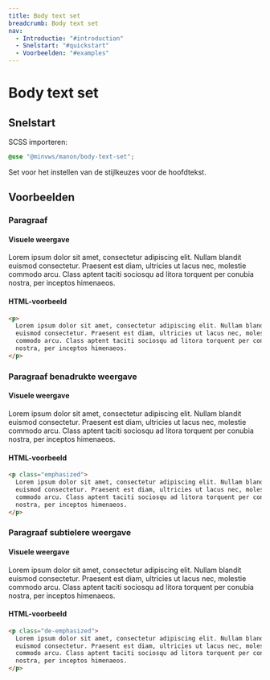 ```yaml
---
title: Body text set
breadcrumb: Body text set
nav:
  - Introductie: "#introduction"
  - Snelstart: "#quickstart"
  - Voorbeelden: "#examples"
---
```


<h1 id="introduction">Body text set</h1>

<h2 id="quickstart">Snelstart</h2>

SCSS importeren:

```scss
@use "@minvws/manon/body-text-set";
```

Set voor het instellen van de stijlkeuzes voor de hoofdtekst.

<h2 id="examples">Voorbeelden</h2>

### Paragraaf

#### Visuele weergave

<p>
  Lorem ipsum dolor sit amet, consectetur adipiscing elit. Nullam blandit euismod
  consectetur. Praesent est diam, ultricies ut lacus nec, molestie commodo arcu. Class
  aptent taciti sociosqu ad litora torquent per conubia nostra, per inceptos himenaeos.
</p>

#### HTML-voorbeeld

```html
<p>
  Lorem ipsum dolor sit amet, consectetur adipiscing elit. Nullam blandit
  euismod consectetur. Praesent est diam, ultricies ut lacus nec, molestie
  commodo arcu. Class aptent taciti sociosqu ad litora torquent per conubia
  nostra, per inceptos himenaeos.
</p>
```

### Paragraaf benadrukte weergave

#### Visuele weergave

<p class="emphasized">
  Lorem ipsum dolor sit amet, consectetur adipiscing elit. Nullam blandit euismod
  consectetur. Praesent est diam, ultricies ut lacus nec, molestie commodo arcu. Class
  aptent taciti sociosqu ad litora torquent per conubia nostra, per inceptos himenaeos.
</p>

#### HTML-voorbeeld

```html
<p class="emphasized">
  Lorem ipsum dolor sit amet, consectetur adipiscing elit. Nullam blandit
  euismod consectetur. Praesent est diam, ultricies ut lacus nec, molestie
  commodo arcu. Class aptent taciti sociosqu ad litora torquent per conubia
  nostra, per inceptos himenaeos.
</p>
```

### Paragraaf subtielere weergave

#### Visuele weergave

<p class="de-emphasized">
  Lorem ipsum dolor sit amet, consectetur adipiscing elit. Nullam blandit euismod
  consectetur. Praesent est diam, ultricies ut lacus nec, molestie commodo arcu. Class
  aptent taciti sociosqu ad litora torquent per conubia nostra, per inceptos himenaeos.
</p>

#### HTML-voorbeeld

```html
<p class="de-emphasized">
  Lorem ipsum dolor sit amet, consectetur adipiscing elit. Nullam blandit
  euismod consectetur. Praesent est diam, ultricies ut lacus nec, molestie
  commodo arcu. Class aptent taciti sociosqu ad litora torquent per conubia
  nostra, per inceptos himenaeos.
</p>
```
